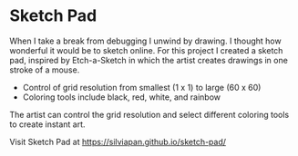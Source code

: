 # Sketch Pad
When I take a break from debugging I unwind by drawing. I thought how wonderful it would be to sketch online. For this project I created a sketch pad, inspired by Etch-a-Sketch in which the artist creates drawings in one stroke of a mouse.

<ul>
<li>Control of grid resolution from smallest (1 x 1) to large (60 x 60)</li>
<li>Coloring tools include black, red, white, and rainbow</li>
</ul>
The artist can control the grid resolution and select different coloring tools to create instant art.

Visit Sketch Pad at https://silviapan.github.io/sketch-pad/
